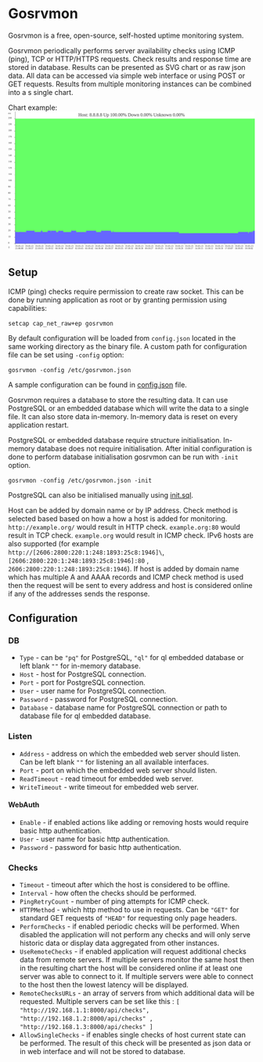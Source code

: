 # Gosrvmon

Gosrvmon is a free, open-source, self-hosted uptime monitoring system.

Gosrvmon periodically performs server availability checks using ICMP (ping), TCP or HTTP/HTTPS requests. Check results and response time are stored in database. Results can be presented as SVG chart or as raw json data. All data can be accessed via simple web interface or using POST or GET requests. Results from multiple monitoring instances can be combined into a s single chart.

Chart example:
![gosrvmon chart example](chart.svg)

## Setup

ICMP (ping) checks require permission to create raw socket. This can be done by running application as root or by granting permission using capabilities:

```
setcap cap_net_raw+ep gosrvmon
```

By default configuration will be loaded from `config.json` located in the same working directory as the binary file. A custom path for configuration file can be set using `-config` option:

```
gosrvmon -config /etc/gosrvmon.json
```

A sample configuration can be found in [config.json](config.json) file.

Gosrvmon requires a database to store the resulting data. It can use PostgreSQL or an embedded database which will write the data to a single file. It can also store data in-memory. In-memory data is reset on every application restart.

PostgreSQL or embedded database require structure initialisation. In-memory database does not require initialisation. After initial configuration is done to perform database initialisation gosrvmon can be run with `-init` option.

```
gosrvmon -config /etc/gosrvmon.json -init
```

PostgreSQL can also be initialised manually using [init.sql](init.sql).

Host can be added by domain name or by IP address. Check method is selected based based on how a how a host is added for monitoring. `http://example.org/` would result in HTTP check. `example.org:80` would result in TCP check. `example.org` would result in ICMP check. IPv6 hosts are also supported (for example `http://[2606:2800:220:1:248:1893:25c8:1946]\`, `[2606:2800:220:1:248:1893:25c8:1946]:80` , `2606:2800:220:1:248:1893:25c8:1946`). If host is added by domain name which has multiple A and AAAA records and ICMP check method is used then the request will be sent to every address and host is considered online if any of the addresses sends the response.

## Configuration

### DB
 * `Type` - can be `"pq"` for PostgreSQL, `"ql"` for ql embedded database or left blank `""` for in-memory database.
 * `Host` - host for PostgreSQL connection.
 * `Port` - port for PostgreSQL connection.
 * `User` - user name for PostgreSQL connection.
 * `Password` - password for PostgreSQL connection.
 * `Database` - database name for PostgreSQL connection or path to database file for ql embedded database.
 
### Listen
 * `Address` - address on which the embedded web server should listen. Can be left blank `""` for listening an all available interfaces.
 * `Port` - port on which the embedded web server should listen.
 * `ReadTimeout` - read timeout for embedded web server.
 * `WriteTimeout` - write timeout for embedded web server.

#### WebAuth
 * `Enable` - if enabled actions like adding or removing hosts would require basic http authentication.
 * `User` - user name for basic http authentication.
 * `Password` - password for basic http authentication.
 
### Checks
 * `Timeout` - timeout after which the host is considered to be offline.
 * `Interval` - how often the checks should be performed.
 * `PingRetryCount` - number of ping attempts for ICMP check.
 * `HTTPMethod` - which http method to use in requests. Can be `"GET"` for standard GET requests of `"HEAD"` for requesting only page headers.
 * `PerformChecks` - if enabled periodic checks will be performed. When disabled the application will not perform any checks and will only serve historic data or display data aggregated from other instances.
 * `UseRemoteChecks` - if enabled application will request additional checks data from remote servers. If multiple servers monitor the same host then in the resulting chart the host will be considered online if at least one server was able to connect to it. If multiple servers were able to connect to the host then the lowest latency will be displayed.
 * `RemoteChecksURLs` - an array of servers from which additional data will be requested. Multiple servers can be set like this : `[ "http://192.168.1.1:8000/api/checks", "http://192.168.1.2:8000/api/checks" , "http://192.168.1.3:8000/api/checks" ]`
 * `AllowSingleChecks` - if enables single checks of host current state can be performed. The result of this check will be presented as json data or in web interface and will not be stored to database.
